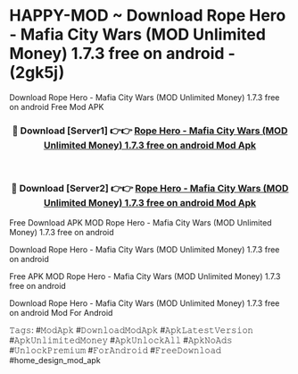 # HAPPY-MOD ~ Download Rope Hero - Mafia City Wars (MOD Unlimited Money) 1.7.3 free on android - (2gk5j)
Download Rope Hero - Mafia City Wars (MOD Unlimited Money) 1.7.3 free on android Free Mod APK

<div align="center">
<h3>🔴 Download [Server1] 👉👉 <a href="https://apk-comot.site?title=Rope_Hero_-_Mafia_City_Wars_(MOD_Unlimited_Money)_1.7.3_free_on_android">Rope Hero - Mafia City Wars (MOD Unlimited Money) 1.7.3 free on android Mod Apk</a></h3><br>

<h3>🔴 Download [Server2] 👉👉 <a href="https://apk-comot.site?title=Rope_Hero_-_Mafia_City_Wars_(MOD_Unlimited_Money)_1.7.3_free_on_android">Rope Hero - Mafia City Wars (MOD Unlimited Money) 1.7.3 free on android Mod Apk</a></h3>
</div>


Free Download APK MOD Rope Hero - Mafia City Wars (MOD Unlimited Money) 1.7.3 free on android

Download Rope Hero - Mafia City Wars (MOD Unlimited Money) 1.7.3 free on android 

Free APK MOD Rope Hero - Mafia City Wars (MOD Unlimited Money) 1.7.3 free on android 

Download Rope Hero - Mafia City Wars (MOD Unlimited Money) 1.7.3 free on android Mod For Android

𝚃𝚊𝚐𝚜: #𝙼𝚘𝚍𝙰𝚙𝚔 #𝙳𝚘𝚠𝚗𝚕𝚘𝚊𝚍𝙼𝚘𝚍𝙰𝚙𝚔 #𝙰𝚙𝚔𝙻𝚊𝚝𝚎𝚜𝚝𝚅𝚎𝚛𝚜𝚒𝚘𝚗 #𝙰𝚙𝚔𝚄𝚗𝚕𝚒𝚖𝚒𝚝𝚎𝚍𝙼𝚘𝚗𝚎𝚢 #𝙰𝚙𝚔𝚄𝚗𝚕𝚘𝚌𝚔𝙰𝚕𝚕 #𝙰𝚙𝚔𝙽𝚘𝙰𝚍𝚜 #𝚄𝚗𝚕𝚘𝚌𝚔𝙿𝚛𝚎𝚖𝚒𝚞𝚖 #𝙵𝚘𝚛𝙰𝚗𝚍𝚛𝚘𝚒𝚍 #𝙵𝚛𝚎𝚎𝙳𝚘𝚠𝚗𝚕𝚘𝚊𝚍 #home_design_mod_apk